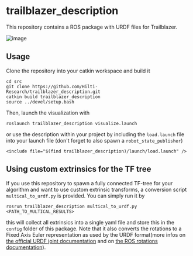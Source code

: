 # trailblazer_description
This repository contains a ROS package with URDF files for Trailblazer.

![image](https://user-images.githubusercontent.com/32697515/223465138-8c24067e-c567-4896-87aa-74ea7f63fcfb.png)


## Usage
Clone the repository into your catkin workspace and build it

    cd src
    git clone https://github.com/Hilti-Research/trailblazer_description.git
    catkin build trailblazer_description
    source ../devel/setup.bash
    
Then, launch the visualization with

    roslaunch trailblazer_description visualize.launch
    
or use the description within your project by including the `load.launch` file into your launch file (don't forget to also spawn a `robot_state_publisher`)

    <include file="$(find trailblazer_description)/launch/load.launch" />

## Using custom extrinsics for the TF tree
If you use this repository to spawn a fully connected TF-tree for your algorithm and want to use custom extrinsic transforms, a conversion script `multical_to_urdf.py` is provided. You can simply run it by

    rosrun trailblazer_description multical_to_urdf.py <PATH_TO_MULTICAL_RESULTS>

this will collect all extrinsics into a single yaml file and store this in the `config` folder of this package. Note that it also converts the rotations to a Fixed Axis Euler representation as used by the URDF format(more infos on [the official URDF joint documentation](https://wiki.ros.org/urdf/XML/joint#Elements) and on [the ROS rotations documentation](https://wiki.ros.org/action/show/geometry2/RotationMethods)).